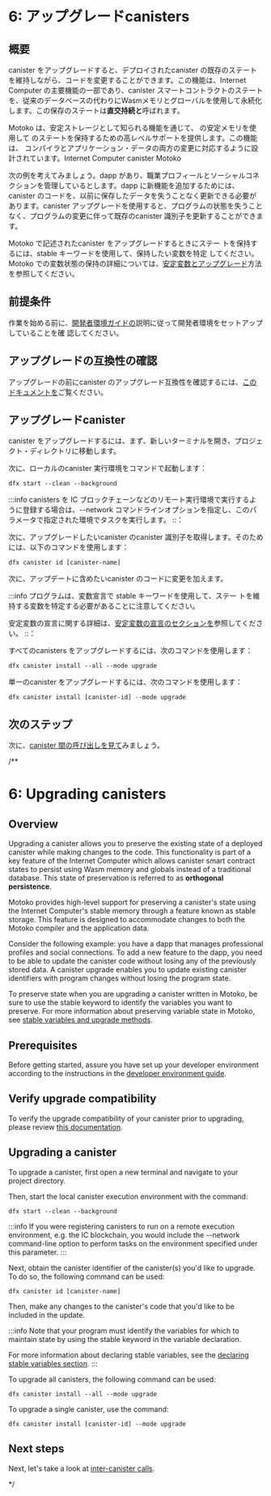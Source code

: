 # 6: アップグレードcanisters

## 概要

canister をアップグレードすると、デプロイされたcanister の既存のステート を維持しながら、コードを変更することができます。この機能は、Internet Computer の主要機能の一部であり、canister スマートコントラクトのステートを、従来のデータベースの代わりにWasmメモリとグローバルを使用して永続化します。この保存のステートは**直交持続と**呼ばれます。

Motoko は、安定ストレージとして知られる機能を通じて、 の安定メモリを使用して のステートを保持するための高レベルサポートを提供します。この機能は、 コンパイラとアプリケーション・データの両方の変更に対応するように設計されています。Internet Computer canister Motoko 

次の例を考えてみましょう。dapp があり、職業プロフィールとソーシャルコネクションを管理しているとします。dapp に新機能を追加するためには、canister のコードを、以前に保存したデータを失うことなく更新できる必要があります。canister アップグレードを使用すると、プログラムの状態を失うことなく、プログラムの変更に伴って既存のcanister 識別子を更新することができます。

Motoko で記述されたcanister をアップグレードするときにステー トを保持するには、stable キーワードを使用して、保持したい変数を特定 してください。Motoko での変数状態の保持の詳細については、[安定変数とアップグレード](https://internetcomputer.org/docs/current/motoko/main/upgrades)方法を参照してください。

## 前提条件

作業を始める前に、[開発者環境ガイドの](./dev-env.md)説明に従って開発者環境をセットアップしていることを確 認してください。

## アップグレードの互換性の確認

アップグレードの前にcanister のアップグレード互換性を確認するには、[このドキュメントを](../../../motoko/main/compatibility)ご覧ください。

## アップグレードcanister

canister をアップグレードするには、まず、新しいターミナルを開き、プロジェ クト・ディレクトリに移動します。

次に、ローカルのcanister 実行環境をコマンドで起動します：

    dfx start --clean --background

:::info
 canisters を IC ブロックチェーンなどのリモート実行環境で実行するように登録する場合は、--network コマンドラインオプションを指定し、このパラメータで指定された環境でタスクを実行します。
::：

次に、アップグレードしたいcanister のcanister 識別子を取得します。そのためには、以下のコマンドを使用します：

    dfx canister id [canister-name]

次に、アップデートに含めたいcanister のコードに変更を加えます。

:::info
プログラムは、変数宣言で stable キーワードを使用して、ステー トを維持する変数を特定する必要があることに注意してください。

安定変数の宣言に関する詳細は、[安定変数の宣言のセクションを](https://internetcomputer.org/docs/current/motoko/main/upgrades#declaring-stable-variables)参照してください。
::：

すべてのcanisters をアップグレードするには、次のコマンドを使用します：

    dfx canister install --all --mode upgrade

単一のcanister をアップグレードするには、次のコマンドを使用します：

    dfx canister install [canister-id] --mode upgrade

## 次のステップ

次に、[canister 間の呼び出しを見て](intercanister-calls.md)みましょう。

/**
# 6: Upgrading canisters

## Overview
Upgrading a canister allows you to preserve the existing state of a deployed canister while making changes to the code. This functionality is part of a key feature of the Internet Computer which allows canister smart contract states to persist using Wasm memory and globals instead of a traditional database. This state of preservation is referred to as **orthogonal persistence**.

Motoko provides high-level support for preserving a canister's state using the Internet Computer's stable memory through a feature known as stable storage. This feature is designed to accommodate changes to both the Motoko compiler and the application data. 

Consider the following example: you have a dapp that manages professional profiles and social connections. To add a new feature to the dapp, you need to be able to update the canister code without losing any of the previously stored data. A canister upgrade enables you to update existing canister identifiers with program changes without losing the program state.

To preserve state when you are upgrading a canister written in Motoko, be sure to use the stable keyword to identify the variables you want to preserve. For more information about preserving variable state in Motoko, see [stable variables and upgrade methods](https://internetcomputer.org/docs/current/motoko/main/upgrades). 

## Prerequisites

Before getting started, assure you have set up your developer environment according to the instructions in the [developer environment guide](./dev-env.md).

## Verify upgrade compatibility

To verify the upgrade compatibility of your canister prior to upgrading, please review [this documentation](../../../motoko/main/compatibility).

## Upgrading a canister

To upgrade a canister, first open a new terminal and navigate to your project directory.

Then, start the local canister execution environment with the command:

```
dfx start --clean --background
```

:::info
If you were registering canisters to run on a remote execution environment, e.g. the IC blockchain, you would include the --network command-line option to perform tasks on the environment specified under this parameter.
:::


Next, obtain the canister identifier of the canister(s) you'd like to upgrade. To do so, the following command can be used:

```
dfx canister id [canister-name]
```

Then, make any changes to the canister's code that you'd like to be included in the update.

:::info
Note that your program must identify the variables for which to maintain state by using the stable keyword in the variable declaration.

For more information about declaring stable variables, see the [declaring stable variables section](https://internetcomputer.org/docs/current/motoko/main/upgrades#declaring-stable-variables).
:::


To upgrade all canisters, the following command can be used:

```
dfx canister install --all --mode upgrade
```

To upgrade a single canister, use the command:

```
dfx canister install [canister-id] --mode upgrade
```

## Next steps

Next, let's take a look at [inter-canister calls](intercanister-calls.md).

*/